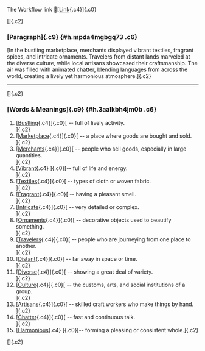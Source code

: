 The Workflow link
👏[[Link](https://www.google.com/url?q=http://www.google.com&sa=D&source=editors&ust=1755859317719345&usg=AOvVaw3p6Vwc2CmlsZvsrnhqHGQK){.c4}]{.c0}

[]{.c2}

### [Paragraph]{.c9} {#h.mpda4mgbgq73 .c6}

[In the bustling marketplace, merchants displayed vibrant textiles,
fragrant spices, and intricate ornaments. Travelers from distant lands
marveled at the diverse culture, while local artisans showcased their
craftsmanship. The air was filled with animated chatter, blending
languages from across the world, creating a lively yet harmonious
atmosphere.]{.c2}

------------------------------------------------------------------------

[]{.c2}

### [Words & Meanings]{.c9} {#h.3aalkbh4jm0b .c6}

1.  [[Bustling](https://www.google.com/url?q=http://www.google.com&sa=D&source=editors&ust=1755859317720392&usg=AOvVaw3ZsLjvoMSqrvT0ohmvidxv){.c4}]{.c0}[ --
    full of lively activity.\
    ]{.c2}
2.  [[Marketplace](https://www.google.com/url?q=http://www.google.com&sa=D&source=editors&ust=1755859317720536&usg=AOvVaw1hrTd-xVhoODTz7-5Z6nPp){.c4}]{.c0}[ --
    a place where goods are bought and sold.\
    ]{.c2}
3.  [[Merchants](https://www.google.com/url?q=http://www.google.com&sa=D&source=editors&ust=1755859317720678&usg=AOvVaw0WdiNbfnNHvDvYDwD0zhoz){.c4}]{.c0}[ --
    people who sell goods, especially in large quantities.\
    ]{.c2}
4.  [[Vibrant](https://www.google.com/url?q=http://www.google.com&sa=D&source=editors&ust=1755859317720809&usg=AOvVaw39RmU-nhOoFdJBF3ovkG4_){.c4}
    ]{.c0}[-- full of life and energy.\
    ]{.c2}
5.  [[Textiles](https://www.google.com/url?q=http://www.google.com&sa=D&source=editors&ust=1755859317720904&usg=AOvVaw1FDcw6kX3ofCRYrpXR01Ar){.c4}]{.c0}[ --
    types of cloth or woven fabric.\
    ]{.c2}
6.  [[Fragrant](https://www.google.com/url?q=http://www.google.com&sa=D&source=editors&ust=1755859317721012&usg=AOvVaw2oIAgCPKUkFuBUDNn-QWaQ){.c4}]{.c0}[ --
    having a pleasant smell.\
    ]{.c2}
7.  [[Intricate](https://www.google.com/url?q=http://www.google.com&sa=D&source=editors&ust=1755859317721157&usg=AOvVaw20YGyjRqx5Cdvd8vmtAXIy){.c4}]{.c0}[ --
    very detailed or complex.\
    ]{.c2}
8.  [[Ornaments](https://www.google.com/url?q=http://www.google.com&sa=D&source=editors&ust=1755859317721257&usg=AOvVaw2XRw7iH-koVd4LYSzZhL8F){.c4}]{.c0}[ --
    decorative objects used to beautify something.\
    ]{.c2}
9.  [[Travelers](https://www.google.com/url?q=http://www.google.com&sa=D&source=editors&ust=1755859317721409&usg=AOvVaw3922VQoGQMvbeMGj0nQ5sx){.c4}]{.c0}[ --
    people who are journeying from one place to another.\
    ]{.c2}
10. [[Distant](https://www.google.com/url?q=http://www.google.com&sa=D&source=editors&ust=1755859317721535&usg=AOvVaw1EX1sD8hbB-WAaGBB70gY-){.c4}]{.c0}[ --
    far away in space or time.\
    ]{.c2}
11. [[Diverse](https://www.google.com/url?q=http://www.google.com&sa=D&source=editors&ust=1755859317721644&usg=AOvVaw0uFNDkFcMh7bEX7j1Nuhxa){.c4}]{.c0}[ --
    showing a great deal of variety.\
    ]{.c2}
12. [[Culture](https://www.google.com/url?q=http://www.google.com&sa=D&source=editors&ust=1755859317721748&usg=AOvVaw0GNi1SyJHD5F8fFY9xlqv3){.c4}]{.c0}[ --
    the customs, arts, and social institutions of a group.\
    ]{.c2}
13. [[Artisans](https://www.google.com/url?q=http://www.google.com&sa=D&source=editors&ust=1755859317721871&usg=AOvVaw2KsPHW5l2IlGBUw0HkGf_Z){.c4}]{.c0}[ --
    skilled craft workers who make things by hand.\
    ]{.c2}
14. [[Chatter](https://www.google.com/url?q=http://www.google.com&sa=D&source=editors&ust=1755859317722032&usg=AOvVaw2THHOmujJuketrp5sCtvoS){.c4}]{.c0}[ --
    fast and continuous talk.\
    ]{.c2}
15. [[Harmonious](https://www.google.com/url?q=http://www.google.com&sa=D&source=editors&ust=1755859317722137&usg=AOvVaw0O1ME7MeUohtEZRnMDr3wD){.c4}
    ]{.c0}[-- forming a pleasing or consistent whole.]{.c2}

[]{.c2}
